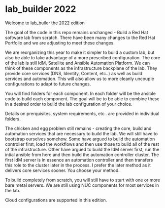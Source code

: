 # lab_builder 2022
Welcome to lab_builer the 2022 edition

The goal of the code in this repo remains unchanged - Build a Red Hat software lab from scratch. There have been many changes to the Red Hat Portfolio and we are adjusting to meet these changes.

We are reorganizing this year to make it simpler to build a custom lab, but also be able to take advantage of a more prescribed configuration. The core of the lab is still IdM, Satellite and Ansible Automation Platform. We can think of these components as the infrastructure backplane of the lab. They provide core services (DNS, Identity, Content, etc..) as well as build services and automation. This will also allow us to more cleanly uncouple configurations to adapt to future changes.

You will find folders for each component. In each folder will be the ansible code to build each component. The goal will be to be able to combine these in a desired order to build the lab configuration of your choice. 

Details on prerquisites, system requirements, etc.. are provided in individual folders.

The chicken and egg problem still remains - creating the core, build and automation services that are necessary to build the lab. We will still have to bootstrap ourselves somehow. Some have argued to build the automation controller first, load the workflows and then use those to build all of the rest of the infrastructure. Other have argued to build the IdM server first, run the intial ansible from here and then build the automation controller cluster. The first IdM server is in essence an automation controller and then transfers this role to the cluster later in the process. I prefer the later method as it delivers core services sooner. You choose your method.

To build completely from scratch, you will still have to start with one or more bare metal servers. We are still using NUC components for most services in the lab. 


Cloud configurations are supported in this edition. 



